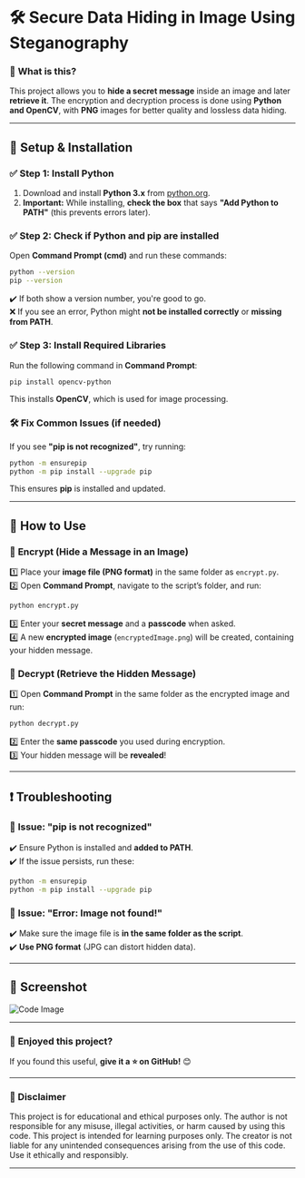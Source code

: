 
# 🛠 **Secure Data Hiding in Image Using Steganography**  

### 🎯 **What is this?**  
This project allows you to **hide a secret message** inside an image and later **retrieve it**. The encryption and decryption process is done using **Python and OpenCV**, with **PNG** images for better quality and lossless data hiding.  

---

## 🔧 **Setup & Installation**  

### ✅ **Step 1: Install Python**  
1. Download and install **Python 3.x** from [python.org](https://www.python.org/downloads/).  
2. **Important:** While installing, **check the box** that says **"Add Python to PATH"** (this prevents errors later).  

### ✅ **Step 2: Check if Python and pip are installed**  
Open **Command Prompt (cmd)** and run these commands:  

```sh
python --version
pip --version
```  
✔️ If both show a version number, you're good to go.  
❌ If you see an error, Python might **not be installed correctly** or **missing from PATH**.  

### ✅ **Step 3: Install Required Libraries**  
Run the following command in **Command Prompt**:  

```sh
pip install opencv-python
```  

This installs **OpenCV**, which is used for image processing.  

### 🛠 **Fix Common Issues (if needed)**  
If you see **"pip is not recognized"**, try running:  

```sh
python -m ensurepip
python -m pip install --upgrade pip
```  
This ensures **pip** is installed and updated.  

---

## 🔐 **How to Use**  

### 🔹 **Encrypt (Hide a Message in an Image)**  
1️⃣ Place your **image file (PNG format)** in the same folder as `encrypt.py`.  
2️⃣ Open **Command Prompt**, navigate to the script’s folder, and run:  

```sh
python encrypt.py
```  

3️⃣ Enter your **secret message** and a **passcode** when asked.  
4️⃣ A new **encrypted image** (`encryptedImage.png`) will be created, containing your hidden message.  

### 🔹 **Decrypt (Retrieve the Hidden Message)**  
1️⃣ Open **Command Prompt** in the same folder as the encrypted image and run:  

```sh
python decrypt.py
```  

2️⃣ Enter the **same passcode** you used during encryption.  
3️⃣ Your hidden message will be **revealed**!  

---

## ❗ **Troubleshooting**  

### 🛑 **Issue: "pip is not recognized"**  
✔️ Ensure Python is installed and **added to PATH**.  
✔️ If the issue persists, run these:  

```sh
python -m ensurepip
python -m pip install --upgrade pip
```  

### 🛑 **Issue: "Error: Image not found!"**  
✔️ Make sure the image file is **in the same folder as the script**.  
✔️ **Use PNG format** (JPG can distort hidden data).  

---

## 📸 Screenshot

![Code Image](https://raw.githubusercontent.com/tanmay0409/StegoCrypt-Image-Steganography-Tool/main/code_image.png)

---

### 🚀 **Enjoyed this project?**  
If you found this useful, **give it a ⭐ on GitHub!** 😊  

---

###  **🚨 Disclaimer**  

This project is for educational and ethical purposes only. The author is not responsible for any misuse, illegal activities, or harm caused by using this code. This project is intended for learning purposes only. The creator is not liable for any unintended consequences arising from the use of this code. Use it ethically and responsibly.

---
